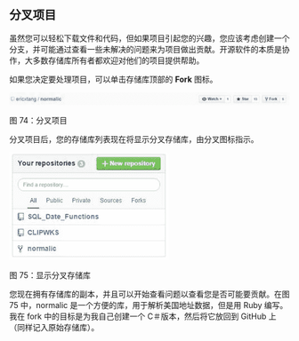 ## 分叉项目

虽然您可以轻松下载文件和代码，但如果项目引起您的兴趣，您应该考虑创建一个分支，并可能通过查看一些未解决的问题来为项目做出贡献。开源软件的本质是协作，大多数存储库所有者都欢迎对他们的项目提供帮助。

如果您决定要处理项目，可以单击存储库顶部的 **Fork** 图标。

![](img/00077.jpeg)

图 74：分叉项目

分叉项目后，您的存储库列表现在将显示分叉存储库，由分叉图标指示。

![](img/00078.jpeg)

图 75：显示分叉存储库

您现在拥有存储库的副本，并且可以开始查看问题以查看您是否可能要贡献。在图 75 中，normalic 是一个方便的库，用于解析美国地址数据，但是用 Ruby 编写。我在 fork 中的目标是为我自己创建一个 C＃版本，然后将它放回到 GitHub 上（同样记入原始存储库）。